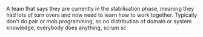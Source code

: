 A team that says they are currently in the stabilisation phase, meaning they had lots of turn overs and now need to learn how to work together.
Typically don't do pair or mob programming, so no distribution of domain or system knowledge, everybody does anything, scrum sc